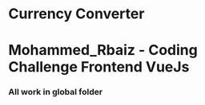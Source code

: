 # Currency Converter
# Mohammed_Rbaiz - Coding Challenge Frontend VueJs

### All work in global folder
